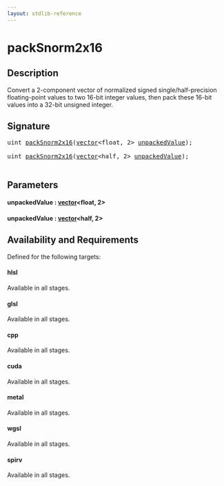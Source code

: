 ```yaml
---
layout: stdlib-reference
---
```


# packSnorm2x16

## Description

Convert a 2-component vector of normalized signed single/half-precision floating-point
values to two 16-bit integer values, then pack these 16-bit values into a
32-bit unsigned integer.




## Signature 

<pre>
<span class="code_keyword">uint</span> <a href="packsnorm2x16-4.html">packSnorm2x16</a>(<a href="../types/vector/index.html" class="code_type">vector</a>&lt;<span class="code_keyword">float</span>, 2&gt; <a href="packsnorm2x16-4.html#decl-unpackedValue" class="code_param">unpackedValue</a>);

<span class="code_keyword">uint</span> <a href="packsnorm2x16-4.html">packSnorm2x16</a>(<a href="../types/vector/index.html" class="code_type">vector</a>&lt;<span class="code_keyword">half</span>, 2&gt; <a href="packsnorm2x16-4.html#decl-unpackedValue" class="code_param">unpackedValue</a>);

</pre>

## Parameters

####  <a id="decl-unpackedValue"></a>unpackedValue  : [vector](../types/vector/index.html)\<float, 2\>
####  <a id="decl-unpackedValue"></a>unpackedValue  : [vector](../types/vector/index.html)\<half, 2\>

## Availability and Requirements

Defined for the following targets:

#### hlsl
Available in all stages.

#### glsl
Available in all stages.

#### cpp
Available in all stages.

#### cuda
Available in all stages.

#### metal
Available in all stages.

#### wgsl
Available in all stages.

#### spirv
Available in all stages.



